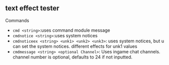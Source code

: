 ## text effect tester

Commands
- `cmd <string>`:uses command module message
- `cmdnotice <string>`:uses system notices
- `cmdnoticeex <string> <unk1> <unk2> <unk3>`: uses system notices, but u can set the system notices. different effects for unk1 values
- `cmdmessage <string> <optional Channel>`: Uses ingame chat channels. channel number is optional, defaults to 24 if not inputted.
